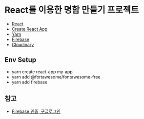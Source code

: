 # React를 이용한 명함 만들기 프로젝트

- [React](https://reactjs.org/docs/getting-started.html)
- [Create React App](https://create-react-app.dev/docs/getting-started)
- [Yarn](https://classic.yarnpkg.com/en/docs/install/#windows-stable)
- [Firebase](https://firebase.google.com/)
- [Cloudinary](https://cloudinary.com/)

## Env Setup

- yarn create react-app my-app
- yarn add @fortawesome/fontawesome-free
- yarn add firebase

## 참고

- [Firebase 인증, 구글로그인](https://firebase.google.com/docs/auth/web/google-signin?authuser=0)
